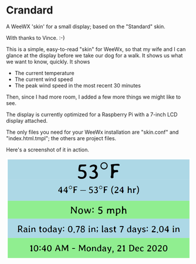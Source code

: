 # Crandard
A WeeWX 'skin' for a small display; based on the "Standard" skin.

With thanks to Vince. :-)

This is a simple, easy-to-read "skin" for WeeWx, so that my wife and I can glance
at the display before we take our dog for a walk. It shows us what we want to
know, quickly. It shows

* The current temperature
* The current wind speed
* The peak wind speed in the most recent 30 minutes

Then, since I had more room, I added a few more things we might like to see.

The display is currently optimized for a Raspberry Pi with a 7-inch LCD display
attached.

The only files you need for your WeeWx installation are "skin.conf" and
"index.html.tmpl"; the others are project files.

Here's a screenshot of it in action. 

![Image of Crandard in use](crandard-in-use.png)
